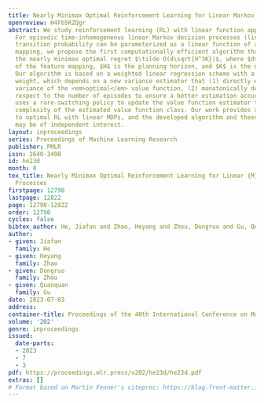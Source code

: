 ```yaml
---
title: Nearly Minimax Optimal Reinforcement Learning for Linear Markov Decision Processes
openreview: H4Fb5RZQgr
abstract: We study reinforcement learning (RL) with linear function approximation.
  For episodic time-inhomogeneous linear Markov decision processes (linear MDPs) whose
  transition probability can be parameterized as a linear function of a given feature
  mapping, we propose the first computationally efficient algorithm that achieves
  the nearly minimax optimal regret $\tilde O(d\sqrt{H^3K})$, where $d$ is the dimension
  of the feature mapping, $H$ is the planning horizon, and $K$ is the number of episodes.
  Our algorithm is based on a weighted linear regression scheme with a carefully designed
  weight, which depends on a new variance estimator that (1) directly estimates the
  variance of the <em>optimal</em> value function, (2) monotonically decreases with
  respect to the number of episodes to ensure a better estimation accuracy, and (3)
  uses a rare-switching policy to update the value function estimator to control the
  complexity of the estimated value function class. Our work provides a complete answer
  to optimal RL with linear MDPs, and the developed algorithm and theoretical tools
  may be of independent interest.
layout: inproceedings
series: Proceedings of Machine Learning Research
publisher: PMLR
issn: 2640-3498
id: he23d
month: 0
tex_title: Nearly Minimax Optimal Reinforcement Learning for Linear {M}arkov Decision
  Processes
firstpage: 12790
lastpage: 12822
page: 12790-12822
order: 12790
cycles: false
bibtex_author: He, Jiafan and Zhao, Heyang and Zhou, Dongruo and Gu, Quanquan
author:
- given: Jiafan
  family: He
- given: Heyang
  family: Zhao
- given: Dongruo
  family: Zhou
- given: Quanquan
  family: Gu
date: 2023-07-03
address: 
container-title: Proceedings of the 40th International Conference on Machine Learning
volume: '202'
genre: inproceedings
issued:
  date-parts:
  - 2023
  - 7
  - 3
pdf: https://proceedings.mlr.press/v202/he23d/he23d.pdf
extras: []
# Format based on Martin Fenner's citeproc: https://blog.front-matter.io/posts/citeproc-yaml-for-bibliographies/
---
```


